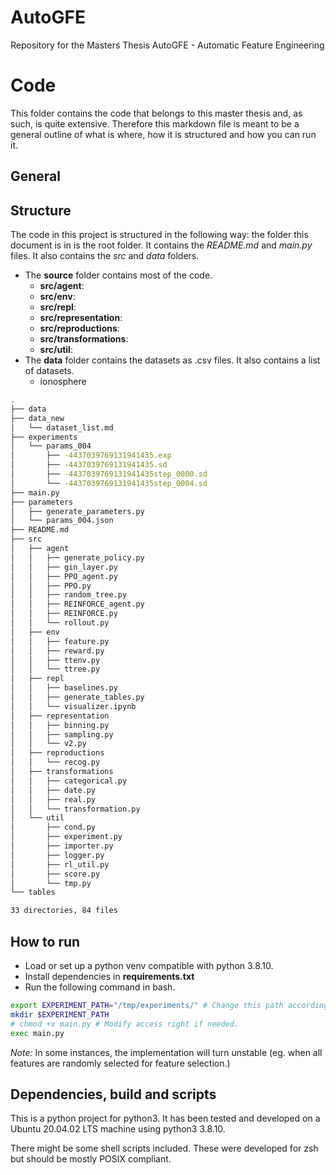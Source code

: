 # AutoGFE
Repository for the Masters Thesis AutoGFE - Automatic Feature Engineering

# Code
This folder contains the code that belongs to this master thesis and, as such, is quite extensive. Therefore this markdown file is meant to be a general outline of what is where, how it is structured and how you can run it.

## General

## Structure
The code in this project is structured in the following way: the folder this document is in is the root folder. It contains the *README.md* and *main.py* files. It also contains the *src* and *data* folders.
- The **source** folder contains most of the code.
   - **src/agent**:
   - **src/env**:
   - **src/repl**:
   - **src/representation**:
   - **src/reproductions**:
   - **src/transformations**:
   - **src/util**:
- The **data** folder contains the datasets as .csv files. It also contains a list of datasets. 
   - ionosphere
```bash
.
├── data
├── data_new
│   └── dataset_list.md
├── experiments
│   └── params_004
│       ├── -4437039769131941435.exp
│       ├── -4437039769131941435.sd
│       ├── -4437039769131941435step_0000.sd
│       └── -4437039769131941435step_0004.sd
├── main.py
├── parameters
│   ├── generate_parameters.py
│   └── params_004.json
├── README.md
├── src
│   ├── agent
│   │   ├── generate_policy.py
│   │   ├── gin_layer.py
│   │   ├── PPO_agent.py
│   │   ├── PPO.py
│   │   ├── random_tree.py
│   │   ├── REINFORCE_agent.py
│   │   ├── REINFORCE.py
│   │   └── rollout.py
│   ├── env
│   │   ├── feature.py
│   │   ├── reward.py
│   │   ├── ttenv.py
│   │   └── ttree.py
│   ├── repl
│   │   ├── baselines.py
│   │   ├── generate_tables.py
│   │   └── visualizer.ipynb
│   ├── representation
│   │   ├── binning.py
│   │   ├── sampling.py
│   │   └── v2.py
│   ├── reproductions
│   │   └── recog.py
│   ├── transformations
│   │   ├── categorical.py
│   │   ├── date.py
│   │   ├── real.py
│   │   └── transformation.py
│   └── util
│       ├── cond.py
│       ├── experiment.py
│       ├── importer.py
│       ├── logger.py
│       ├── rl_util.py
│       ├── score.py
│       └── tmp.py
└── tables

33 directories, 84 files
```
## How to run
- Load or set up a python venv compatible with python 3.8.10.
- Install dependencies in **requirements.txt**
- Run the following command in bash.
```bash
export EXPERIMENT_PATH="/tmp/experiments/" # Change this path according to os
mkdir $EXPERIMENT_PATH
# chmod +x main.py # Modify access right if needed.
exec main.py

```
*Note:* In some instances, the implementation will turn unstable (eg. when all features are randomly selected for feature selection.)

## Dependencies, build and scripts
This is a python project for python3. It has been tested and developed on a Ubuntu 20.04.02 LTS machine using python3 3.8.10. 

There might be some shell scripts included. These were developed for zsh but should be mostly POSIX compliant. 
